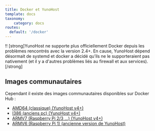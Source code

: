 ```yaml
---
title: Docker et YunoHost
template: docs
taxonomy:
    category: docs
routes:
  default: '/docker'
---
```


!! [strong]YunoHost ne supporte plus officiellement Docker depuis les problèmes rencontrés avec la version 2.4+. En cause, YunoHost dépend désormait de systemd et docker a décidé qu’ils ne le supporteraient pas nativement (et il y a d'autres problèmes liés au firewall et aux services).[/strong]

## Images communautaires

Cependant il existe des images communautaires disponibles sur Docker Hub :

  * [AMD64 (classique) (YunoHost v4+)](https://hub.docker.com/r/domainelibre/yunohost/)
  * [I386 (anciens pc) (YunoHost v4+)](https://hub.docker.com/r/domainelibre/yunohost-i386/)
  * [ARMV7 (Raspberry Pi 2/3 ...) (YunoHost v4+)](https://hub.docker.com/r/domainelibre/yunohost-arm/)
  * [ARMV6 (Raspberry Pi 1) (ancienne version de YunoHost)](https://hub.docker.com/r/tuxalex/yunohost-armv6/)
